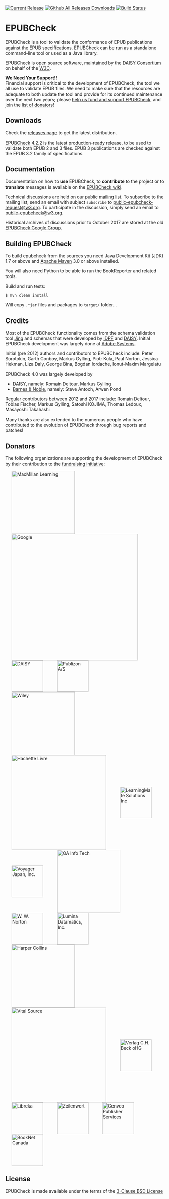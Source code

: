 [![Current Release](https://img.shields.io/github/release/w3c/epubcheck.svg)](https://github.com/w3c/epubcheck/releases/latest) [![Github All Releases Downloads](https://img.shields.io/github/downloads/w3c/epubcheck/total.svg?colorB=A9A9A9)](https://github.com/w3c/epubcheck/releases/) [![Build Status](https://api.travis-ci.com/w3c/epubcheck.svg?branch=master)](https://travis-ci.com/w3c/epubcheck)


EPUBCheck
=========

EPUBCheck is a tool to validate the conformance of EPUB publications against the EPUB specifications.
EPUBCheck can be run as a standalone command-line tool or used as a Java library.

EPUBCheck is open source software, maintained by the [DAISY Consortium](http://www.daisy.org) on behalf of the [W3C](https://www.w3.org/publishing/epubcheck_fundraising).


**We Need Your Support!!**  
Financial support is critical to the development of EPUBCheck, the tool we all use to validate EPUB files.
We need to make sure that the resources are adequate to both update the tool and provide for its continued maintenance over the next two years;
please [help us fund and support EPUBCheck](https://www.w3.org/publishing/epubcheck_fundraising), and join the [list of donators](#donators)!


## Downloads

Check the [releases page](https://github.com/w3c/epubcheck/releases) to get the latest distribution.

[EPUBCheck 4.2.2](https://github.com/w3c/epubcheck/releases/tag/v4.2.2) is the latest production-ready release, to be used to validate both EPUB 2 and 3 files. EPUB 3 publications are checked against the EPUB 3.2 family of specifications.

## Documentation

Documentation on how to **use** EPUBCheck, to **contribute** to the project or to **translate** messages is available on the [EPUBCheck wiki](https://github.com/w3c/epubcheck/wiki).

Technical discussions are held on our public [mailing list](https://lists.w3.org/Archives/Public/public-epubcheck/). To subscribe to the mailing list, send an email with subject `subscribe` to [public-epubcheck-request@w3.org](mailto:public-epubcheck-request@w3.org?subject=subscribe). To participate in the discussion, simply send an email to [public-epubcheck@w3.org](mailto:public-epubcheck-request@w3.org).

Historical archives of discussions prior to October 2017 are stored at the old [EPUBCheck Google Group](https://groups.google.com/forum/#!forum/epubcheck).

## Building EPUBCheck

To build epubcheck from the sources you need Java Development Kit (JDK) 1.7 or above and [Apache Maven](http://maven.apache.org/) 3.0 or above installed.

You will also need Python to be able to run the BookReporter and related tools.

Build and run tests:

```
$ mvn clean install
```
Will copy `.*jar` files and packages to `target/` folder...

## Credits

Most of the EPUBCheck functionality comes from the schema validation tool [Jing](http://www.thaiopensource.com/relaxng/jing.html) and schemas that were developed by [IDPF](http://www.idpf.org/) and [DAISY](http://www.daisy.org/). Initial EPUBCheck development was largely done at [Adobe Systems](http://www.adobe.com/).

Initial (pre 2012) authors and contributors to EPUBCheck include: Peter Sorotokin, Garth Conboy, Markus Gylling, Piotr Kula, Paul Norton, Jessica Hekman, Liza Daly, George Bina, Bogdan Iordache, Ionut-Maxim Margelatu

EPUBCheck 4.0 was largely developed by
* [DAISY](http://www.daisy.org/), namely: Romain Deltour, Markus Gylling
* [Barnes & Noble](https://www.barnesandnoble.com), namely: Steve Antoch, Arwen Pond

Regular contributors between 2012 and 2017 include: Romain Deltour, Tobias Fischer, Markus Gylling, Satoshi KOJIMA, Thomas Ledoux, Masayoshi Takahashi

Many thanks are also extended to the numerous people who have contributed to the evolution of EPUBCheck through bug reports and patches!

## Donators

The following organizations are supporting the development of EPUBCheck by their contribution to the [fundraising initiative](https://www.w3.org/publishing/epubcheck_fundraising):

<p float="left">
  <a href="https://www.macmillanlearning.com"><img alt="MacMillan Learning" src="https://www.w3.org/publishing/donators_logos/MacLearn_logo_cmyk.png" width="200" hspace="20" align="middle"/></a>
  <a href="https://www.google.com"><img alt="Google" src="https://www.w3.org/publishing/donators_logos/Google.png" width="400" hspace="20" align="middle"/></a>
  <a href="http://daisy.org"><img alt="DAISY" src="https://www.w3.org/publishing/donators_logos/daisy_high.jpg" width="100" hspace="20" align="middle"/></a>
  <a href="https://pubhub.dk"><img alt="Publizon A/S" src="https://www.w3.org/publishing/donators_logos/publizon-logo.jpg" width="100" hspace="20" align="middle"/></a>
  <a href="https://www.wiley.com"><img alt="Wiley" src="https://www.w3.org/publishing/donators_logos/Wiley_Wordmark_black.png" width="200" hspace="20" align="middle"/></a>
  <a href="https://www.hachette.com"><img alt="Hachette Livre" src="https://www.w3.org/publishing/donators_logos/Hachette%20Livre.jpg" width="300" hspace="20" align="middle"/></a>
  <a href="https://www.learningmate.com"><img alt="LearningMate Solutions Inc" src="https://www.w3.org/publishing/donators_logos/LearningMate%20Logo.png" width="100" hspace="20" align="middle"/></a>
  <a href="https://www.voyager.co.jp"><img alt="Voyager Japan, Inc." src="https://www.w3.org/publishing/donators_logos/rectangle_VJstar_logo_512.jpg" width="100" hspace="20" align="middle"/></a>
  <a href="https://qainfotech.com"><img alt="QA Info Tech" src="https://www.w3.org/publishing/donators_logos/QA%20InfoTech%20Logo%20PNG%20Format.png" width="200" hspace="20" align="middle"/></a>
  <a href="https://wwnorton.com"><img alt="W. W. Norton" src="https://www.w3.org/publishing/donators_logos/NortonLogo_notagline.jpg" width="100" hspace="20" align="middle"/></a>
  <a href="https://luminadatamatics.com"><img alt="Lumina Datamatics, Inc." src="https://www.w3.org/publishing/donators_logos/Datamatics_logo.jpg" width="100" hspace="20" align="middle"/></a>
  <a href="https://www.harpercollins.com"><img alt="Harper Collins" src="https://www.w3.org/publishing/donators_logos/HarperCollins.png" width="200" hspace="20" align="middle"/></a>
  <a href="https://www.vitalsource.com"><img alt="Vital Source" src="https://www.w3.org/publishing/donators_logos/VS_Logo_HOR_Ingram_Tag(RGB).jpg" width="300" hspace="20" align="middle"/></a>
  <a href="https://www.beck.de/"><img alt="Verlag C.H. Beck oHG" src="https://www.w3.org/publishing/donators_logos/Beck_LogoVektor_sw.jpg" width="100" hspace="20" align="middle"/></a>
  <a href="https://info.libreka.de"><img alt="Libreka" src="https://www.w3.org/publishing/donators_logos/logo_libreka.png" width="100" hspace="20" align="middle"/></a>
  <a href="https://zeilenwert.de"><img alt="Zeilenwert" src="https://www.w3.org/publishing/donators_logos/logo_zeilenwert.jpg" width="100" hspace="20" align="middle"/></a>
  <a href="https://www.cenveopublisherservices.com"><img alt="Cenveo Publisher Services" src="https://www.w3.org/publishing/donators_logos/CVO%20Pub%20Serv_Logo.jpg" width="100" hspace="20" align="middle"/></a>
  <a href="https://www.booknetcanada.ca"><img alt="BookNet Canada" src="https://www.w3.org/publishing/donators_logos/BNC_Logo_Horizontal_RGB_1000px.png" width="100" hspace="20" align="middle"/></a>
</p>

## License

EPUBCheck is made available under the terms of the [3-Clause BSD License](http://opensource.org/licenses/BSD-3-Clause)
